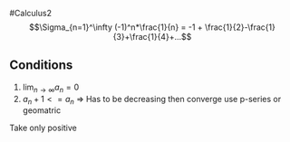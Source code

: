 #Calculus2 
$$\Sigma_{n=1}^\infty (-1)^n*\frac{1}{n} = -1 + \frac{1}{2}-\frac{1}{3}+\frac{1}{4}+...$$
## Conditions
1. $\lim_{n\to\infty} a_n = 0$ 
2. $a_n + 1 <= a_n$ => Has to be decreasing
then converge use p-series or geomatric

Take only positive 

